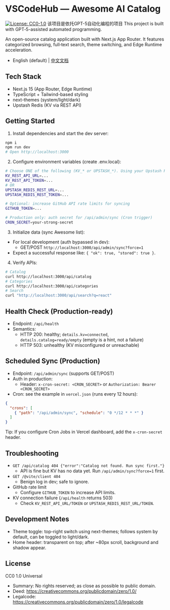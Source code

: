 # VSCodeHub — Awesome AI Catalog
[![License: CC0-1.0](https://img.shields.io/badge/License-CC0_1.0-lightgrey.svg)](https://creativecommons.org/publicdomain/zero/1.0/)
该项目是依托GPT-5自动化编程的项目
This project is built with GPT‑5-assisted automated programming.

An open-source catalog application built with Next.js App Router. It features categorized browsing, full‑text search, theme switching, and Edge Runtime acceleration.

- English (default) | [中文文档](./README.zh-CN.md)

## Tech Stack
- Next.js 15 (App Router, Edge Runtime)
- TypeScript + Tailwind-based styling
- next-themes (system/light/dark)
- Upstash Redis (KV via REST API)

## Getting Started
1) Install dependencies and start the dev server:
```bash
npm i
npm run dev
# Open http://localhost:3000
```

2) Configure environment variables (create .env.local):
```bash
# Choose ONE of the following (KV_* or UPSTASH_*). Using your Upstash Redis REST credentials is recommended.
KV_REST_API_URL=...
KV_REST_API_TOKEN=...
# OR
UPSTASH_REDIS_REST_URL=...
UPSTASH_REDIS_REST_TOKEN=...

# Optional: increase GitHub API rate limits for syncing
GITHUB_TOKEN=...

# Production only: auth secret for /api/admin/sync (Cron trigger)
CRON_SECRET=your-strong-secret
```

3) Initialize data (sync Awesome list):
- For local development (auth bypassed in dev):
  - GET/POST `http://localhost:3000/api/admin/sync?force=1`
- Expect a successful response like: `{ "ok": true, "stored": true }`.

4) Verify APIs:
```bash
# Catalog
curl http://localhost:3000/api/catalog
# Categories
curl http://localhost:3000/api/categories
# Search
curl "http://localhost:3000/api/search?q=react"
```

## Health Check (Production-ready)
- Endpoint: `/api/health`
- Semantics:
  - HTTP 200: healthy; `details.kv=connected`, `details.catalog=ready/empty` (empty is a hint, not a failure)
  - HTTP 503: unhealthy (KV misconfigured or unreachable)

## Scheduled Sync (Production)
- Endpoint: `/api/admin/sync` (supports GET/POST)
- Auth in production:
  - Header: `x-cron-secret: <CRON_SECRET>` or `Authorization: Bearer <CRON_SECRET>`
- Cron: see the example in `vercel.json` (runs every 12 hours):
```json
{
  "crons": [
    { "path": "/api/admin/sync", "schedule": "0 */12 * * *" }
  ]
}
```
Tip: If you configure Cron Jobs in Vercel dashboard, add the `x-cron-secret` header.

## Troubleshooting
- `GET /api/catalog 404 {"error":"Catalog not found. Run sync first."}`
  - API is fine but KV has no data yet. Run `/api/admin/sync?force=1` first.
- `GET /@vite/client 404`
  - Benign log in dev; safe to ignore.
- GitHub rate limit
  - Configure `GITHUB_TOKEN` to increase API limits.
- KV connection failure (`/api/health` returns 503)
  - Check `KV_REST_API_URL/TOKEN` or `UPSTASH_REDIS_REST_URL/TOKEN`.

## Development Notes
- Theme toggle: top-right switch using next-themes; follows system by default, can be toggled to light/dark.
- Home header: transparent on top; after ~80px scroll, background and shadow appear.

## License
CC0 1.0 Universal

- Summary: No rights reserved; as close as possible to public domain.
- Deed: https://creativecommons.org/publicdomain/zero/1.0/
- Legalcode: https://creativecommons.org/publicdomain/zero/1.0/legalcode
